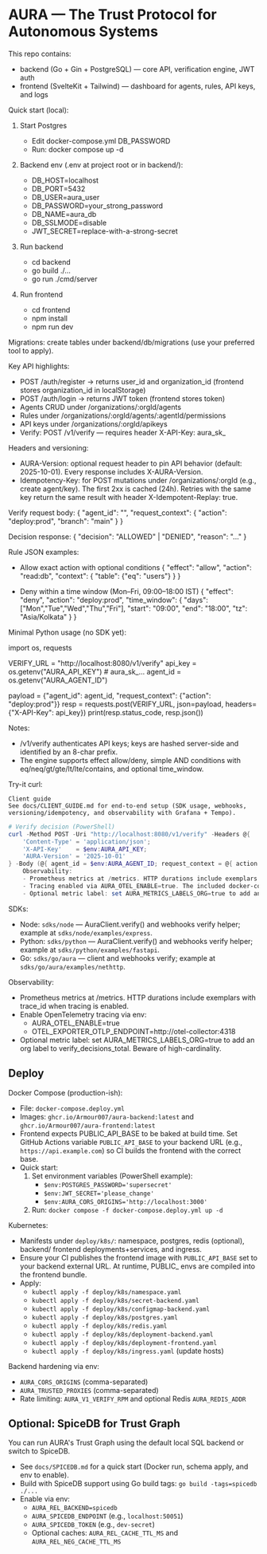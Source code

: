 # AURA — The Trust Protocol for Autonomous Systems

This repo contains:
- backend (Go + Gin + PostgreSQL) — core API, verification engine, JWT auth
- frontend (SvelteKit + Tailwind) — dashboard for agents, rules, API keys, and logs

Quick start (local):
1) Start Postgres
	- Edit docker-compose.yml DB_PASSWORD
	- Run: docker compose up -d

2) Backend env (.env at project root or in backend/):
	- DB_HOST=localhost
	- DB_PORT=5432
	- DB_USER=aura_user
	- DB_PASSWORD=your_strong_password
	- DB_NAME=aura_db
	- DB_SSLMODE=disable
	- JWT_SECRET=replace-with-a-strong-secret

3) Run backend
	- cd backend
	- go build ./...
	- go run ./cmd/server

4) Run frontend
	- cd frontend
	- npm install
	- npm run dev

Migrations: create tables under backend/db/migrations (use your preferred tool to apply).

Key API highlights:
- POST /auth/register → returns user_id and organization_id (frontend stores organization_id in localStorage)
- POST /auth/login → returns JWT token (frontend stores token)
- Agents CRUD under /organizations/:orgId/agents
- Rules under /organizations/:orgId/agents/:agentId/permissions
- API keys under /organizations/:orgId/apikeys
- Verify: POST /v1/verify — requires header X-API-Key: aura_sk_<secret>

Headers and versioning:
- AURA-Version: optional request header to pin API behavior (default: 2025-10-01). Every response includes X-AURA-Version.
- Idempotency-Key: for POST mutations under /organizations/:orgId (e.g., create agent/key). The first 2xx is cached (24h). Retries with the same key return the same result with header X-Idempotent-Replay: true.

Verify request body:
{
  "agent_id": "<uuid>",
  "request_context": { "action": "deploy:prod", "branch": "main" }
}

Decision response:
{ "decision": "ALLOWED" | "DENIED", "reason": "..." }

Rule JSON examples:
- Allow exact action with optional conditions
  { "effect": "allow", "action": "read:db", "context": { "table": {"eq": "users"} } }

- Deny within a time window (Mon–Fri, 09:00–18:00 IST)
  { "effect": "deny", "action": "deploy:prod", "time_window": { "days": ["Mon","Tue","Wed","Thu","Fri"], "start": "09:00", "end": "18:00", "tz": "Asia/Kolkata" } }

Minimal Python usage (no SDK yet):

import os, requests

VERIFY_URL = "http://localhost:8080/v1/verify"
api_key = os.getenv("AURA_API_KEY") # aura_sk_...
agent_id = os.getenv("AURA_AGENT_ID")

payload = {"agent_id": agent_id, "request_context": {"action": "deploy:prod"}}
resp = requests.post(VERIFY_URL, json=payload, headers={"X-API-Key": api_key})
print(resp.status_code, resp.json())

Notes:
- /v1/verify authenticates API keys; keys are hashed server-side and identified by an 8-char prefix.
- The engine supports effect allow/deny, simple AND conditions with eq/neq/gt/gte/lt/lte/contains, and optional time_window.

Try-it curl:

	Client guide
	See docs/CLIENT_GUIDE.md for end-to-end setup (SDK usage, webhooks, versioning/idempotency, and observability with Grafana + Tempo).

```powershell
# Verify decision (PowerShell)
curl -Method POST -Uri "http://localhost:8080/v1/verify" -Headers @{
	'Content-Type' = 'application/json';
	'X-API-Key'    = $env:AURA_API_KEY;
	'AURA-Version' = '2025-10-01'
} -Body (@{ agent_id = $env:AURA_AGENT_ID; request_context = @{ action = 'deploy:prod'; branch = 'main' } } | ConvertTo-Json)
	Observability:
	- Prometheus metrics at /metrics. HTTP durations include exemplars with trace_id when tracing is enabled.
	- Tracing enabled via AURA_OTEL_ENABLE=true. The included docker-compose also runs an OTEL collector and a Tempo tracing backend; Grafana is pre-wired to both Prometheus and Tempo for out-of-the-box metrics and traces.
	- Optional metric label: set AURA_METRICS_LABELS_ORG=true to add an org label to verify_decisions_total. Beware of high-cardinality.
```

SDKs:
- Node: `sdks/node` — AuraClient.verify() and webhooks verify helper; example at `sdks/node/examples/express`.
- Python: `sdks/python` — AuraClient.verify() and webhooks verify helper; example at `sdks/python/examples/fastapi`.
- Go: `sdks/go/aura` — client and webhooks verify; example at `sdks/go/aura/examples/nethttp`.

Observability:
- Prometheus metrics at /metrics. HTTP durations include exemplars with trace_id when tracing is enabled.
- Enable OpenTelemetry tracing via env:
	- AURA_OTEL_ENABLE=true
	- OTEL_EXPORTER_OTLP_ENDPOINT=http://otel-collector:4318
- Optional metric label: set AURA_METRICS_LABELS_ORG=true to add an org label to verify_decisions_total. Beware of high-cardinality.

## Deploy

Docker Compose (production-ish):
- File: `docker-compose.deploy.yml`
- Images: `ghcr.io/Armour007/aura-backend:latest` and `ghcr.io/Armour007/aura-frontend:latest`
- Frontend expects PUBLIC_API_BASE to be baked at build time. Set GitHub Actions variable `PUBLIC_API_BASE` to your backend URL (e.g., `https://api.example.com`) so CI builds the frontend with the correct base.
- Quick start:
	1) Set environment variables (PowerShell example):
		 - `$env:POSTGRES_PASSWORD='supersecret'`
		 - `$env:JWT_SECRET='please_change'`
		 - `$env:AURA_CORS_ORIGINS='http://localhost:3000'`
	2) Run: `docker compose -f docker-compose.deploy.yml up -d`

Kubernetes:
- Manifests under `deploy/k8s/`: namespace, postgres, redis (optional), backend/ frontend deployments+services, and ingress.
- Ensure your CI publishes the frontend image with `PUBLIC_API_BASE` set to your backend external URL. At runtime, PUBLIC_ envs are compiled into the frontend bundle.
- Apply:
	- `kubectl apply -f deploy/k8s/namespace.yaml`
	- `kubectl apply -f deploy/k8s/secret-backend.yaml`
	- `kubectl apply -f deploy/k8s/configmap-backend.yaml`
	- `kubectl apply -f deploy/k8s/postgres.yaml`
	- `kubectl apply -f deploy/k8s/redis.yaml`
	- `kubectl apply -f deploy/k8s/deployment-backend.yaml`
	- `kubectl apply -f deploy/k8s/deployment-frontend.yaml`
	- `kubectl apply -f deploy/k8s/ingress.yaml` (update hosts)

Backend hardening via env:
- `AURA_CORS_ORIGINS` (comma-separated)
- `AURA_TRUSTED_PROXIES` (comma-separated)
- Rate limiting: `AURA_V1_VERIFY_RPM` and optional Redis `AURA_REDIS_ADDR`

## Optional: SpiceDB for Trust Graph

You can run AURA's Trust Graph using the default local SQL backend or switch to SpiceDB.

- See `docs/SPICEDB.md` for a quick start (Docker run, schema apply, and env to enable).
- Build with SpiceDB support using Go build tags: `go build -tags=spicedb ./...`
- Enable via env:
	- `AURA_REL_BACKEND=spicedb`
	- `AURA_SPICEDB_ENDPOINT` (e.g., `localhost:50051`)
	- `AURA_SPICEDB_TOKEN` (e.g., `dev-secret`)
	- Optional caches: `AURA_REL_CACHE_TTL_MS` and `AURA_REL_NEG_CACHE_TTL_MS`
